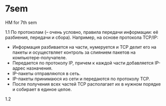 # 7sem
HM for 7th sem



1.1
По протоколам (– очень условно, правила передачи информации: её разбиения, передачи и сбора). Например, на основе протокола TCP/IP:
  * Информация разбивается на части, нумеруется и TCP делит его на пакеты и осуществляет контроль за слиянием пакетов на компьютере-получателе.
  * Передается по протоколу IP, причем к каждой части добавляется IP-адрес назначения.
  * IP-пакеты отправляются в сеть.
  * IP-пакеты принимаюся из сети и передаются по протоколу TCP.
  * После получения всех частей TCP располагает их в нужном порядке и собирает в единое целое.


1.2
